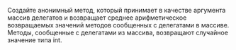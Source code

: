 Создайте анонимный метод, который принимает в качестве аргумента массив делегатов и возвращает среднее арифметическое возвращаемых значений методов сообщенных с делегатами в массиве. Методы, сообщенные с делегатами из массива, возвращают случайное значение типа int. 
